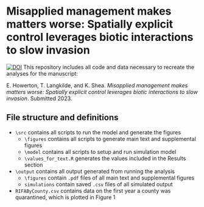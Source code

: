 
# Misapplied management makes matters worse: Spatially explicit control leverages biotic interactions to slow invasion

[![DOI](https://zenodo.org/badge/DOI/10.5281/zenodo.10359711.svg)](https://doi.org/10.5281/zenodo.10359711)
This repository includes all code and data necessary to recreate the analyses for the  manuscript: 


E. Howerton, T. Langkilde, and K. Shea. *Misapplied management makes matters worse: Spatially explicit control leverages biotic interactions to slow invasion*. Submitted 2023. 


## File structure and definitions
* `\src` contains all scripts to run the model and generate the figures
  * `\figures` contains all scripts to generate main text and supplemental figures
  * `\model` contains all scripts to setup and run simulation model 
  * `\values_for_text.R` generates the values included in the Results section
* `\output` contains all output generated from running the analysis
  * `\figures` contain `.pdf` files of all main text and supplemental figures
  * `simulations` contain saved `.csv` files of all simulated output
* `RIFAByCounty.csv` contains data on the first year a county was quarantined, which is plotted in Figure 1







